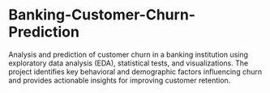 # Banking-Customer-Churn-Prediction
Analysis and prediction of customer churn in a banking institution using exploratory data analysis (EDA), statistical tests, and visualizations. The project identifies key behavioral and demographic factors influencing churn and provides actionable insights for improving customer retention.
